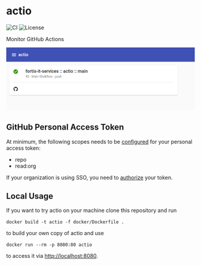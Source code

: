 # actio
![CI](https://github.com/fortis-it-services/actio/actions/workflows/main.yaml/badge.svg?event=push)
![License](https://img.shields.io/github/license/fortis-it-services/actio)

Monitor GitHub Actions

![actio example](img/actio.png?raw=true)

## GitHub Personal Access Token
At minimum, the following scopes needs to be [configured](https://docs.github.com/en/authentication/keeping-your-account-and-data-secure/creating-a-personal-access-token) for your personal access token:
- repo
- read:org

If your organization is using SSO, you need to [authorize](https://docs.github.com/en/enterprise-cloud@latest/authentication/authenticating-with-saml-single-sign-on/authorizing-a-personal-access-token-for-use-with-saml-single-sign-on) your token. 

## Local Usage
If you want to try actio on your machine clone this repository and run
```shell
docker build -t actio -f docker/Dockerfile .
```
to build your own copy of actio and use
```shell
docker run --rm -p 8080:80 actio
```
to access it via <http://localhost:8080>.
